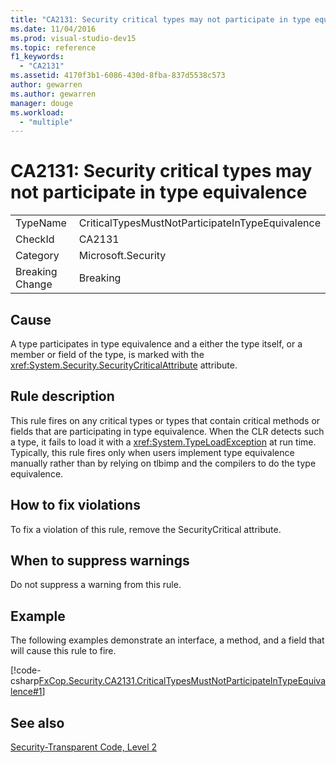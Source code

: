 ```yaml
---
title: "CA2131: Security critical types may not participate in type equivalence"
ms.date: 11/04/2016
ms.prod: visual-studio-dev15
ms.topic: reference
f1_keywords:
  - "CA2131"
ms.assetid: 4170f3b1-6086-430d-8fba-837d5538c573
author: gewarren
ms.author: gewarren
manager: douge
ms.workload:
  - "multiple"
---
```

# CA2131: Security critical types may not participate in type equivalence

|||
|-|-|
|TypeName|CriticalTypesMustNotParticipateInTypeEquivalence|
|CheckId|CA2131|
|Category|Microsoft.Security|
|Breaking Change|Breaking|

## Cause
 A type participates in type equivalence and a either the type itself, or a member or field of the type, is marked with the <xref:System.Security.SecurityCriticalAttribute> attribute.

## Rule description
 This rule fires on any critical types or types that contain critical methods or fields that are participating in type equivalence. When the CLR detects such a type, it fails to load it with a <xref:System.TypeLoadException> at run time. Typically, this rule fires only when users implement type equivalence manually rather than by relying on tlbimp and the compilers to do the type equivalence.

## How to fix violations
 To fix a violation of this rule, remove the SecurityCritical attribute.

## When to suppress warnings
 Do not suppress a warning from this rule.

## Example
 The following examples demonstrate an interface, a method, and a field that will cause this rule to fire.

 [!code-csharp[FxCop.Security.CA2131.CriticalTypesMustNotParticipateInTypeEquivalence#1](../code-quality/codesnippet/CSharp/ca2131-security-critical-types-may-not-participate-in-type-equivalence_1.cs)]

## See also
 [Security-Transparent Code, Level 2](/dotnet/framework/misc/security-transparent-code-level-2)